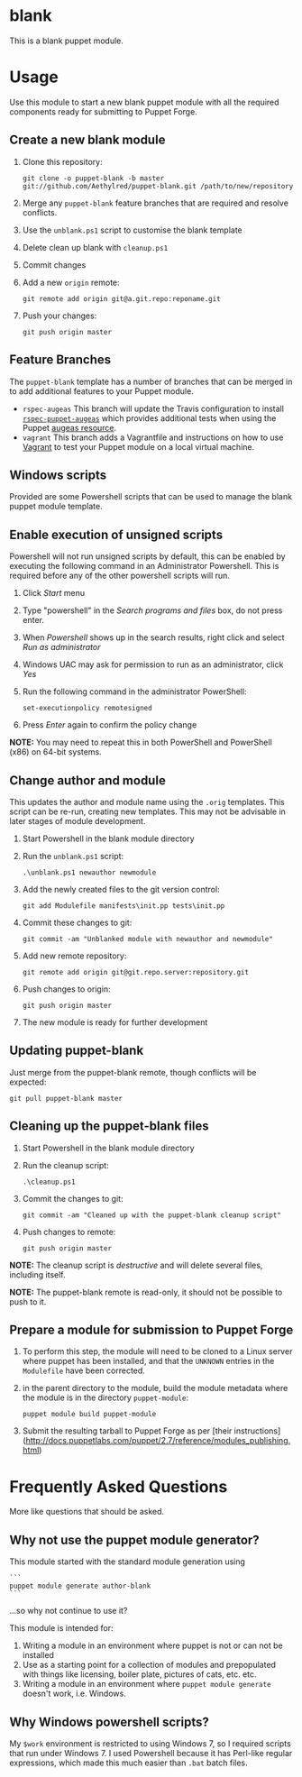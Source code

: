 # blank

This is a blank puppet module.

# Usage

Use this module to start a new blank puppet module with all the required components ready for submitting to Puppet Forge.

## Create a new blank module

1. Clone this repository:

	```
	git clone -o puppet-blank -b master git://github.com/Aethylred/puppet-blank.git /path/to/new/repository
	```
1. Merge any `puppet-blank` feature branches that are required and resolve conflicts.
1. Use the `unblank.ps1` script to customise the blank template
1. Delete clean up blank with `cleanup.ps1`
1. Commit changes
1. Add a new `origin` remote:

	```
	git remote add origin git@a.git.repo:reponame.git
	```
1. Push your changes:

	```
	git push origin master
	```
## Feature Branches

The `puppet-blank` template has a number of  branches that can be merged in to add additional features to your Puppet module.

* `rspec-augeas` This branch will update the Travis configuration to install [`rspec-puppet-augeas`](https://github.com/domcleal/rspec-puppet-augeas) which provides additional tests when using the Puppet [augeas resource](http://docs.puppetlabs.com/references/latest/type.html#augeas).
* `vagrant` This branch adds a Vagrantfile and instructions on how to use [Vagrant](http://www.vagrantup.com/) to test your Puppet module on a local virtual machine.

## Windows scripts

Provided are some Powershell scripts that can be used to manage the blank puppet module template.

## Enable execution of unsigned scripts

Powershell will not run unsigned scripts by default, this can be enabled by executing the following command in an Administrator Powershell. This is required before any of the other powershell scripts will run.

1. Click *Start* menu
2. Type "powershell" in the *Search programs and files* box, do not press enter.
3. When *Powershell* shows up in the search results, right click and select *Run as administrator*
4. Windows UAC may ask for permission to run as an administrator, click *Yes*
5. Run the following command in the administrator PowerShell:

	```
	set-executionpolicy remotesigned
	```
6. Press *Enter* again to confirm the policy change

**NOTE:** You may need to repeat this in both PowerShell and PowerShell (x86) on 64-bit systems.

## Change author and module

This updates the author and module name using the `.orig` templates. This script can be re-run, creating new templates. This may not be advisable in later stages of module development.

1. Start Powershell in the blank module directory
2. Run the `unblank.ps1` script:

	```
	.\unblank.ps1 newauthor newmodule
	```
3. Add the newly created files to the git version control:

	```
	git add Modulefile manifests\init.pp tests\init.pp
	```
4. Commit these changes to git:

	```
	git commit -am "Unblanked module with newauthor and newmodule"
	```
5. Add new remote repository:

	```
	git remote add origin git@git.repo.server:repository.git
	```
6. Push changes to origin:

	```
	git push origin master
	```
7. The new module is ready for further development

## Updating puppet-blank

Just merge from the puppet-blank remote, though conflicts will be expected:

```
git pull puppet-blank master
```

## Cleaning up the puppet-blank files
1. Start Powershell in the blank module directory
2. Run the cleanup script:

	```
	.\cleanup.ps1
	```
3. Commit the changes to git:

	```
	git commit -am "Cleaned up with the puppet-blank cleanup script"
	```
4. Push changes to remote:

	```
	git push origin master
	```

**NOTE:** The cleanup script is *destructive* and will delete several files, including itself.

**NOTE:** The puppet-blank remote is read-only, it should not be possible to push to it.

## Prepare a module for submission to Puppet Forge

1. To perform this step, the module will need to be cloned to a Linux server where puppet has been installed, and that the `UNKNOWN` entries in the `Modulefile` have been corrected.
2. in the parent directory to the module, build the module metadata where the module is in the directory `puppet-module`:

	```
	puppet module build puppet-module
	```
3. Submit the resulting tarball to Puppet Forge as per [their instructions]
(http://docs.puppetlabs.com/puppet/2.7/reference/modules_publishing.html)

# Frequently Asked Questions

More like questions that should be asked.

## Why not use the puppet module generator?

This module started with the standard module generation using

	```
	puppet module generate author-blank
	```
...so why not continue to use it?

This module is intended for:

1. Writing a module in an environment where puppet is not or can not be installed
2. Use as a starting point for a collection of modules and prepopulated with things like licensing, boiler plate, pictures of cats, etc. etc.
3. Writing a module in an environment where `puppet module generate` doesn't work, i.e. Windows.

## Why Windows powershell scripts?

My `$work` environment is restricted to using Windows 7, so I required scripts that run under Windows 7. I used Powershell because it has Perl-like regular expressions, which made this much easier than `.bat` batch files.